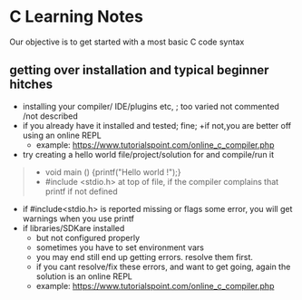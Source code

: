 # C Learning Notes
Our objective is to get started with a most basic C code syntax

## getting over installation and typical beginner hitches
+ installing your compiler/ IDE/plugins etc, ; too varied not commented /not described
+ if you already have it installed and tested; fine; 
  +if not,you are better off using an online REPL
	+ example: https://www.tutorialspoint.com/online_c_compiler.php
+ try creating a hello world file/project/solution for and compile/run it 
> + void main () {printf("Hello world !");}
> + #include <stdio.h> at top of file, if the compiler complains that printf if not defined
+ if #include<stdio.h> is reported missing or flags some error, you will get warnings when you use printf
+ if libraries/SDKare installed 
	+ but not configured properly 
	+ sometimes you have to set environment vars
	+ you may end still end up getting errors. resolve them first.
  + if you cant resolve/fix these errors, and want to get going, again the solution is an online REPL
  + example: https://www.tutorialspoint.com/online_c_compiler.php
